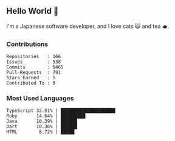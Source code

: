 ## Hello World 👋

I'm a Japanese software developer, and I love cats 😺 and tea 🫖.

### Contributions

    Repositories   : 166
    Issues         : 538
    Commits        : 8465
    Pull-Requests  : 791
    Stars Earned   : 5
    Contributed To : 0

### Most Used Languages

    TypeScript 32.51% | ████████████████████
    Ruby       14.64% | █████████
    Java       10.39% | ██████
    Dart       10.36% | ██████
    HTML        8.72% | █████
